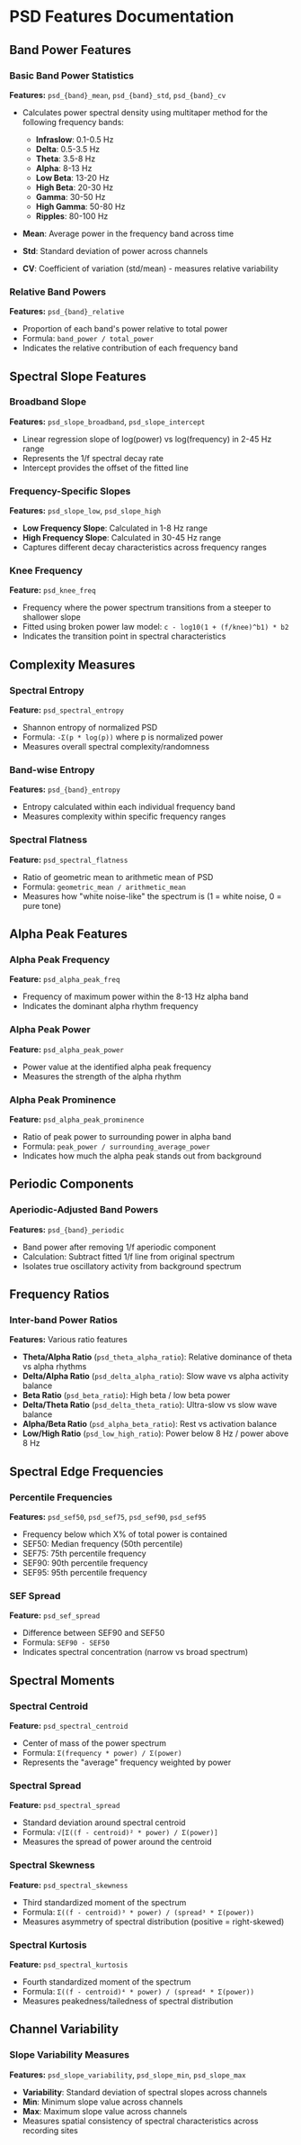 # PSD Features Documentation

## Band Power Features

### Basic Band Power Statistics
**Features:** `psd_{band}_mean`, `psd_{band}_std`, `psd_{band}_cv`

- Calculates power spectral density using multitaper method for the following frequency bands:
  - **Infraslow**: 0.1-0.5 Hz
  - **Delta**: 0.5-3.5 Hz
  - **Theta**: 3.5-8 Hz
  - **Alpha**: 8-13 Hz
  - **Low Beta**: 13-20 Hz
  - **High Beta**: 20-30 Hz
  - **Gamma**: 30-50 Hz
  - **High Gamma**: 50-80 Hz
  - **Ripples**: 80-100 Hz

- **Mean**: Average power in the frequency band across time
- **Std**: Standard deviation of power across channels
- **CV**: Coefficient of variation (std/mean) - measures relative variability

### Relative Band Powers
**Features:** `psd_{band}_relative`

- Proportion of each band's power relative to total power
- Formula: `band_power / total_power`
- Indicates the relative contribution of each frequency band

## Spectral Slope Features

### Broadband Slope
**Features:** `psd_slope_broadband`, `psd_slope_intercept`

- Linear regression slope of log(power) vs log(frequency) in 2-45 Hz range
- Represents the 1/f spectral decay rate
- Intercept provides the offset of the fitted line

### Frequency-Specific Slopes
**Features:** `psd_slope_low`, `psd_slope_high`

- **Low Frequency Slope**: Calculated in 1-8 Hz range
- **High Frequency Slope**: Calculated in 30-45 Hz range
- Captures different decay characteristics across frequency ranges

### Knee Frequency
**Feature:** `psd_knee_freq`

- Frequency where the power spectrum transitions from a steeper to shallower slope
- Fitted using broken power law model: `c - log10(1 + (f/knee)^b1) * b2`
- Indicates the transition point in spectral characteristics

## Complexity Measures

### Spectral Entropy
**Feature:** `psd_spectral_entropy`

- Shannon entropy of normalized PSD
- Formula: `-Σ(p * log(p))` where p is normalized power
- Measures overall spectral complexity/randomness

### Band-wise Entropy
**Features:** `psd_{band}_entropy`

- Entropy calculated within each individual frequency band
- Measures complexity within specific frequency ranges

### Spectral Flatness
**Feature:** `psd_spectral_flatness`

- Ratio of geometric mean to arithmetic mean of PSD
- Formula: `geometric_mean / arithmetic_mean`
- Measures how "white noise-like" the spectrum is (1 = white noise, 0 = pure tone)

## Alpha Peak Features

### Alpha Peak Frequency
**Feature:** `psd_alpha_peak_freq`

- Frequency of maximum power within the 8-13 Hz alpha band
- Indicates the dominant alpha rhythm frequency

### Alpha Peak Power
**Feature:** `psd_alpha_peak_power`

- Power value at the identified alpha peak frequency
- Measures the strength of the alpha rhythm

### Alpha Peak Prominence
**Feature:** `psd_alpha_peak_prominence`

- Ratio of peak power to surrounding power in alpha band
- Formula: `peak_power / surrounding_average_power`
- Indicates how much the alpha peak stands out from background

## Periodic Components

### Aperiodic-Adjusted Band Powers
**Features:** `psd_{band}_periodic`

- Band power after removing 1/f aperiodic component
- Calculation: Subtract fitted 1/f line from original spectrum
- Isolates true oscillatory activity from background spectrum

## Frequency Ratios

### Inter-band Power Ratios
**Features:** Various ratio features

- **Theta/Alpha Ratio** (`psd_theta_alpha_ratio`): Relative dominance of theta vs alpha rhythms
- **Delta/Alpha Ratio** (`psd_delta_alpha_ratio`): Slow wave vs alpha activity balance
- **Beta Ratio** (`psd_beta_ratio`): High beta / low beta power
- **Delta/Theta Ratio** (`psd_delta_theta_ratio`): Ultra-slow vs slow wave balance
- **Alpha/Beta Ratio** (`psd_alpha_beta_ratio`): Rest vs activation balance
- **Low/High Ratio** (`psd_low_high_ratio`): Power below 8 Hz / power above 8 Hz

## Spectral Edge Frequencies

### Percentile Frequencies
**Features:** `psd_sef50`, `psd_sef75`, `psd_sef90`, `psd_sef95`

- Frequency below which X% of total power is contained
- SEF50: Median frequency (50th percentile)
- SEF75: 75th percentile frequency
- SEF90: 90th percentile frequency
- SEF95: 95th percentile frequency

### SEF Spread
**Feature:** `psd_sef_spread`

- Difference between SEF90 and SEF50
- Formula: `SEF90 - SEF50`
- Indicates spectral concentration (narrow vs broad spectrum)

## Spectral Moments

### Spectral Centroid
**Feature:** `psd_spectral_centroid`

- Center of mass of the power spectrum
- Formula: `Σ(frequency * power) / Σ(power)`
- Represents the "average" frequency weighted by power

### Spectral Spread
**Feature:** `psd_spectral_spread`

- Standard deviation around spectral centroid
- Formula: `√[Σ((f - centroid)² * power) / Σ(power)]`
- Measures the spread of power around the centroid

### Spectral Skewness
**Feature:** `psd_spectral_skewness`

- Third standardized moment of the spectrum
- Formula: `Σ((f - centroid)³ * power) / (spread³ * Σ(power))`
- Measures asymmetry of spectral distribution (positive = right-skewed)

### Spectral Kurtosis
**Feature:** `psd_spectral_kurtosis`

- Fourth standardized moment of the spectrum
- Formula: `Σ((f - centroid)⁴ * power) / (spread⁴ * Σ(power))`
- Measures peakedness/tailedness of spectral distribution

## Channel Variability

### Slope Variability Measures
**Features:** `psd_slope_variability`, `psd_slope_min`, `psd_slope_max`

- **Variability**: Standard deviation of spectral slopes across channels
- **Min**: Minimum slope value across channels
- **Max**: Maximum slope value across channels
- Measures spatial consistency of spectral characteristics across recording sites